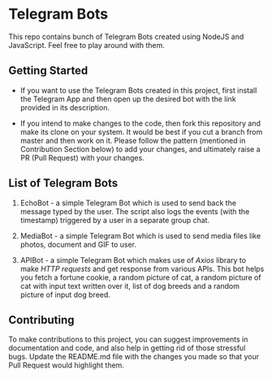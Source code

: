 # Telegram Bots

This repo contains bunch of Telegram Bots created using NodeJS and JavaScript. Feel free to play around with them.

## Getting Started

* If you want to use the Telegram Bots created in this project, first install the Telegram App and then open up the desired bot with the link provided in its description.

* If you intend to make changes to the code, then fork this repository and make its clone on your system. It would be best if you cut a branch from master and then work on it. Please follow the pattern (mentioned in Contribution Section below) to add your changes, and ultimately raise a PR (Pull Request) with your changes.

## List of Telegram Bots

1. EchoBot - a simple Telegram Bot which is used to send back the message typed by the user. The script also logs the events (with the timestamp) triggered by a user in a separate group chat.

2. MediaBot - a simple Telegram Bot which is used to send media files like photos, document and GIF to user.

3. APIBot - a simple Telegram Bot which makes use of *_Axios_* library to make *HTTP requests* and get response from various APIs. This bot helps you fetch a fortune cookie, a random picture of cat, a random picture of cat with input text written over it, list of dog breeds and a random picture of input dog breed.

## Contributing

To make contributions to this project, you can suggest improvements in documentation and code, and also help in getting rid of those stressful bugs. Update the README.md file with the changes you made so that your Pull Request would highlight them.